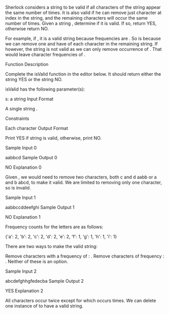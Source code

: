 Sherlock considers a string to be valid if all characters of the string appear the same number of times. It is also valid if he can remove just  character at  index in the string, and the remaining characters will occur the same number of times. Given a string , determine if it is valid. If so, return YES, otherwise return NO.

For example, if , it is a valid string because frequencies are . So is  because we can remove one  and have  of each character in the remaining string. If  however, the string is not valid as we can only remove  occurrence of . That would leave character frequencies of .

Function Description

Complete the isValid function in the editor below. It should return either the string YES or the string NO.

isValid has the following parameter(s):

s: a string
Input Format

A single string .

Constraints

Each character 
Output Format

Print YES if string  is valid, otherwise, print NO.

Sample Input 0

aabbcd
Sample Output 0

NO
Explanation 0

Given , we would need to remove two characters, both c and d  aabb or a and b  abcd, to make it valid. We are limited to removing only one character, so  is invalid.

Sample Input 1

aabbccddeefghi
Sample Output 1

NO
Explanation 1

Frequency counts for the letters are as follows:

{'a': 2, 'b': 2, 'c': 2, 'd': 2, 'e': 2, 'f': 1, 'g': 1, 'h': 1, 'i': 1}

There are two ways to make the valid string:

Remove  characters with a frequency of : .
Remove  characters of frequency : .
Neither of these is an option.

Sample Input 2

abcdefghhgfedecba
Sample Output 2

YES
Explanation 2

All characters occur twice except for  which occurs  times. We can delete one instance of  to have a valid string.
